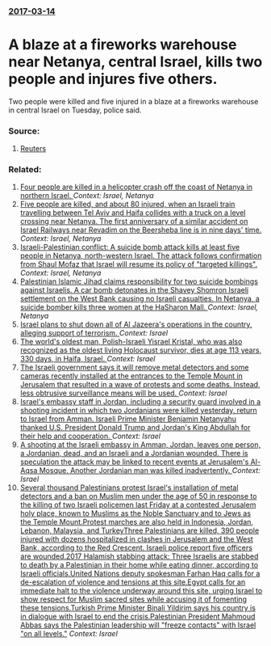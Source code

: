 ### [2017-03-14](/news/2017/03/14/index.md)

# A blaze at a fireworks warehouse near Netanya, central Israel, kills two people and injures five others. 

Two people were killed and five injured in a blaze at a fireworks warehouse in central Israel on Tuesday, police said.


### Source:

1. [Reuters](http://www.reuters.com/article/us-israel-fireworks-blaze-idUSKBN16L1Q6)

### Related:

1. [ Four people are killed in a helicopter crash off the coast of Netanya in northern Israel. ](/news/2009/11/24/four-people-are-killed-in-a-helicopter-crash-off-the-coast-of-netanya-in-northern-israel.md) _Context: Israel, Netanya_
2. [ Five people are killed, and about 80 injured, when an Israeli train travelling between Tel Aviv and Haifa collides with a truck on a level crossing near Netanya. The first anniversary of a similar accident on Israel Railways near Revadim on the Beersheba line is in nine days' time. ](/news/2006/06/12/five-people-are-killed-and-about-80-injured-when-an-israeli-train-travelling-between-tel-aviv-and-haifa-collides-with-a-truck-on-a-level.md) _Context: Israel, Netanya_
3. [ Israeli-Palestinian conflict: A suicide bomb attack kills at least five people in Netanya, north-western Israel. The attack follows confirmation from Shaul Mofaz that Israel will resume its policy of "targeted killings". ](/news/2005/12/5/israeli-palestinian-conflict-a-suicide-bomb-attack-kills-at-least-five-people-in-netanya-north-western-israel-the-attack-follows-confirm.md) _Context: Israel, Netanya_
4. [ Palestinian Islamic Jihad claims responsibility for two suicide bombings against Israelis.  A car bomb detonates in the Shavey Shomron Israeli settlement on the West Bank causing no Israeli casualties. In Netanya, a suicide bomber kills three women at the HaSharon Mall. ](/news/2005/07/12/palestinian-islamic-jihad-claims-responsibility-for-two-suicide-bombings-against-israelis-a-car-bomb-detonates-in-the-shavey-shomron-isra.md) _Context: Israel, Netanya_
5. [Israel plans to shut down all of Al Jazeera's operations in the country, alleging support of terrorism. ](/news/2017/08/6/israel-plans-to-shut-down-all-of-al-jazeera-s-operations-in-the-country-alleging-support-of-terrorism.md) _Context: Israel_
6. [The world's oldest man, Polish-Israeli Yisrael Kristal, who was also recognized as the oldest living Holocaust survivor, dies at age 113 years, 330 days, in Haifa, Israel. ](/news/2017/08/11/the-world-s-oldest-man-polish-israeli-yisrael-kristal-who-was-also-recognized-as-the-oldest-living-holocaust-survivor-dies-at-age-113-yea.md) _Context: Israel_
7. [The Israeli government says it will remove metal detectors and some cameras recently installed at the entrances to the Temple Mount in Jerusalem that resulted in a wave of protests and some deaths. Instead, less obtrusive surveillance means will be used. ](/news/2017/07/25/the-israeli-government-says-it-will-remove-metal-detectors-and-some-cameras-recently-installed-at-the-entrances-to-the-temple-mount-in-jerus.md) _Context: Israel_
8. [Israel's embassy staff in Jordan, including a security guard involved in a shooting incident in which two Jordanians were killed yesterday, return to Israel from Amman. Israeli Prime Minister Benjamin Netanyahu thanked U.S. President Donald Trump and Jordan's King Abdullah for their help and cooperation. ](/news/2017/07/24/israel-s-embassy-staff-in-jordan-including-a-security-guard-involved-in-a-shooting-incident-in-which-two-jordanians-were-killed-yesterday.md) _Context: Israel_
9. [A shooting at the Israeli embassy in Amman, Jordan, leaves one person, a Jordanian, dead, and an Israeli and a Jordanian wounded. There is speculation the attack may be linked to recent events at Jerusalem's  Al-Aqsa Mosque. Another Jordanian man was killed inadvertently. ](/news/2017/07/23/a-shooting-at-the-israeli-embassy-in-amman-jordan-leaves-one-person-a-jordanian-dead-and-an-israeli-and-a-jordanian-wounded-there-is-s.md) _Context: Israel_
10. [Several thousand Palestinians protest Israel's installation of metal detectors and a ban on  Muslim men under the age of 50 in response to the killing of two Israeli policemen last Friday at a contested Jerusalem holy place,  known to Muslims as the Noble Sanctuary and to Jews as the Temple Mount.Protest marches are also held in Indonesia, Jordan, Lebanon, Malaysia, and TurkeyThree Palestinians are killed,  390 people injured with dozens hospitalized in clashes in Jerusalem and the West Bank, according to the Red Crescent.   Israeli police report five officers  are wounded.2017 Halamish stabbing attack: Three Israelis are stabbed to death by a Palestinian in their home while eating dinner, according to Israeli officials.United Nations deputy spokesman Farhan Haq calls for a de-escalation of violence and tensions at this site.Egypt calls for an immediate halt to the violence underway around this  site, urging Israel to show respect for Muslim sacred sites while accusing it of fomenting these tensions.Turkish Prime Minister Binali Yildirim says his country is in dialogue with Israel to end the crisis.Palestinian President Mahmoud Abbas says the Palestinian leadership will "freeze contacts" with Israel "on all levels."](/news/2017/07/21/several-thousand-palestinians-protest-israel-s-installation-of-metal-detectors-and-a-ban-on-muslim-men-under-the-age-of-50-in-response-to-t.md) _Context: Israel_
